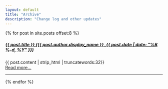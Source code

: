 ```yaml
---
layout: default
title: "Archive"
description: "Change log and other updates"
---
```


{% for post in site.posts offset:8 %}
<div class="post-preview">
    <a href="{{ post.url | prepend: site.baseurl }}">
        <h5 class="post-title">
            {{ post.title }} (<em>{{ post.author.display_name }}, {{ post.date | date: "%B %-d, %Y" }}</em>)
        </h5>
    </a>
    <p>
        {{ post.content | strip_html | truncatewords:32}}
        <br>
        <a href="{{ post.url }}">Read more...</a>
    </p>
</div>
<hr>
{% endfor %}